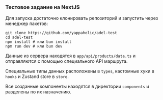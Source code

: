### Тестовое задание на NextJS
Для запуска достаточно клонировать репозиторий и запустить
через менеджер пакетов:

```shell
git clone https://github.com/yappaholic/adel-test
cd adel-test
npm install # или bun install
npm run dev # или bun dev
```

Данные из сервера находятся в `app/api/products/data.ts`
и отправляются с помощью специального API маршрута.

Специальные типы данных расположены в `types`, кастомные
хуки в `hooks` и Zustand store в `store`.

Все созданные компоненты находятся в директории `components` и
разделены по их назначению.
